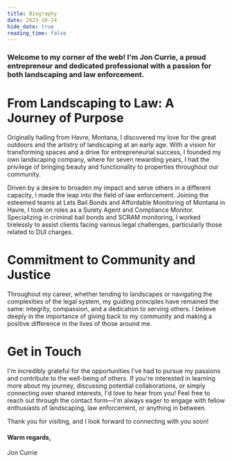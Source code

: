 ```yaml
---
title: Biography
date: 2023-10-24
hide_date: true
reading_time: false
---
```


### Welcome to my corner of the web! I'm Jon Currie, a proud entrepreneur and dedicated professional with a passion for both landscaping and law enforcement.

# From Landscaping to Law: A Journey of Purpose

Originally hailing from Havre, Montana, I discovered my love for the great outdoors and the artistry of landscaping at an early age. With a vision for transforming spaces and a drive for entrepreneurial success, I founded my own landscaping company, where for seven rewarding years, I had the privilege of bringing beauty and functionality to properties throughout our community.

Driven by a desire to broaden my impact and serve others in a different capacity, I made the leap into the field of law enforcement. Joining the esteemed teams at Lets Bail Bonds and Affordable Monitoring of Montana in Havre, I took on roles as a Surety Agent and Compliance Monitor. Specializing in criminal bail bonds and SCRAM monitoring, I worked tirelessly to assist clients facing various legal challenges, particularly those related to DUI charges.

# Commitment to Community and Justice

Throughout my career, whether tending to landscapes or navigating the complexities of the legal system, my guiding principles have remained the same: integrity, compassion, and a dedication to serving others. I believe deeply in the importance of giving back to my community and making a positive difference in the lives of those around me.

# Get in Touch

I'm incredibly grateful for the opportunities I've had to pursue my passions and contribute to the well-being of others. If you're interested in learning more about my journey, discussing potential collaborations, or simply connecting over shared interests, I'd love to hear from you! Feel free to reach out through the contact form—I'm always eager to engage with fellow enthusiasts of landscaping, law enforcement, or anything in between.

Thank you for visiting, and I look forward to connecting with you soon!

#### Warm regards,
Jon Currie

